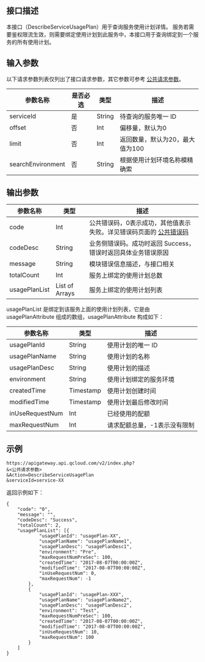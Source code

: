## 接口描述

本接口（DescribeServiceUsagePlan）用于查询服务使用计划详情。
服务若需要鉴权限流生效，则需要绑定使用计划到此服务中，本接口用于查询绑定到一个服务的所有使用计划。


## 输入参数

以下请求参数列表仅列出了接口请求参数，其它参数可参考 [公共请求参数](https://intl.cloud.tencent.com/document/product/628/18814)。

| 参数名称              | 是否必选 | 类型     | 描述                  |
| ----------------- | ---- | ------ | ------------------- |
| serviceId         | 是    | String | 待查询的服务唯一 ID         |
| offset            | 否    | Int    | 偏移量，默认为0          |
| limit             | 否    | Int    | 返回数量，默认为20，最大值为100 |
| searchEnvironment | 否    | String | 根据使用计划环境名称模精确索     |

## 输出参数
| 参数名称      | 类型           | 描述                                                         |
| ------------- | -------------- | ------------------------------------------------------------ |
| code          | Int            | 公共错误码，0表示成功，其他值表示失败。详见错误码页面的  [公共错误码](https://intl.cloud.tencent.com/document/product/628/18822) |
| codeDesc      | String         | 业务侧错误码。成功时返回 Success，错误时返回具体业务错误原因 |
| message       | String         | 模块错误信息描述，与接口相关                                 |
| totalCount    | Int            | 服务上绑定的使用计划总数                                     |
| usagePlanList | List of Arrays | 服务上绑定的使用计划列表                                     |

usagePlanList 是绑定到该服务上面的使用计划列表，它是由 usagePlanAttribute 组成的数组，usagePlanAttribute 构成如下：

| 参数名称          | 类型        | 描述          |
| ------------- | --------- | ----------- |
| usagePlanId   | String    | 使用计划的唯一 ID   |
| usagePlanName | String    | 使用计划的名称     |
| usagePlanDesc | String    | 使用计划的描述     |
| environment   | String    | 使用计划绑定的服务环境 |
| createdTime   | Timestamp | 使用计划创建时间    |
| modifiedTime  | Timestamp | 使用计划最后修改时间  |
| inUseRequestNum | Int    | 已经使用的配额|
| maxRequestNum   | Int    | 请求配额总量，-1表示没有限制|

## 示例 
```
https://apigateway.api.qcloud.com/v2/index.php?
&<公共请求参数>
&Action=DescribeServiceUsagePlan
&serviceId=service-XX
```
返回示例如下：
```
{
	"code": "0",
	"message": "",
	"codeDesc": "Success",
	"totalCount": 2,
	"usagePlanList": [{
			"usagePlanId": "usagePlan-XX",
			"usagePlanName": "usagePlanName1",
			"usagePlanDesc": "usagePlanDesc1",
			"environment": "Pre",
			"maxRequestNumPreSec": 100,
			"createdTime": "2017-08-07T00:00:00Z",
			"modifiedTime": "2017-08-07T00:00:00Z",
			"inUseRequestNum": 0,
			"maxRequestNum": -1
		},
		{
			"usagePlanId": "usagePlan-XXX",
			"usagePlanName": "usagePlanName2",
			"usagePlanDesc": "usagePlanDesc2",
			"environment": "Test",
			"maxRequestNumPreSec": 100,
			"createdTime": "2017-08-07T00:00:00Z",
			"modifiedTime": "2017-08-07T00:00:00Z",
			"inUseRequestNum": 10,
			"maxRequestNum": 100
		}
	]
}
```

